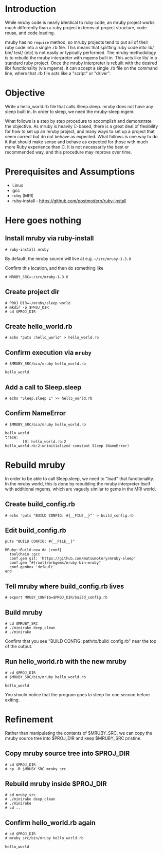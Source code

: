 # Introduction

While mruby code is nearly identical to ruby code, an mruby project works much
differently than a ruby project in terms of project structure, code reuse, and
code loading.

mruby has no `require` method, so mruby projects tend to put all of their
ruby code into a single .rb file.  This means that splitting ruby code into
lib/ bin/ test/ (etc) is not easily or typically performed.  The mruby
methodology is to rebuild the mruby interpreter with mgems built in.  This
acts like lib/ in a standard ruby project.  Once the mruby interpreter is
rebuilt with the desired lib/ functionality (via mgems), it can accept a
single .rb file on the command line, where that .rb file acts like a "script"
or "driver".

# Objective

Write a hello_world.rb file that calls Sleep.sleep.  mruby does not have any
sleep built in.  In order to sleep, we need the mruby-sleep mgem.

What follows is a step by step procedure to accomplish and demonstrate the
objective.  As mruby is heavily C-based, there is a great deal of flexibility
for how to set up an mruby project, and many ways to set up a project that
seem correct but do not behave as expected.  What follows is one way to do
it that should make sense and behave as expected for those with much more
Ruby experience than C.  It is not necessarily the best or recommended way,
and this procedure may improve over time.

# Prerequisites and Assumptions

* Linux
* gcc
* ruby (MRI)
* ruby-install - https://github.com/postmodern/ruby-install

# Here goes nothing

## Install mruby via ruby-install

```
# ruby-install mruby
```

By default, the mruby source will live at e.g. `~/src/mruby-1.3.0`

Confirm this location, and then do something like

```
# MRUBY_SRC=~/src/mruby-1.3.0
```

## Create project dir

```
# PROJ_DIR=~/mruby/sleep_world
# mkdir -p $PROJ_DIR
# cd $PROJ_DIR
```

## Create hello_world.rb

```
# echo "puts :hello_world" > hello_world.rb
```

## Confirm execution via `mruby`

```
# $MRUBY_SRC/bin/mruby hello_world.rb
```

```
hello_world
```

## Add a call to Sleep.sleep

```
# echo "Sleep.sleep 1" >> hello_world.rb
```

## Confirm NameError

```
# $MRUBY_SRC/bin/mruby hello_world.rb
```

```
hello_world
trace:
        [0] hello_world.rb:2
hello_world.rb:2:uninitialized constant Sleep (NameError)
```

# Rebuild mruby

In order to be able to call Sleep.sleep, we need to "load" that functionality.
In the mruby world, this is done by rebuilding the mruby interpreter itself
with additional mgems, which are vaguely similar to gems in the MRI world.

## Create build_config.rb

```
# echo 'puts "BUILD CONFIG: #{__FILE__}"' > build_config.rb
```

## Edit build_config.rb

```
puts "BUILD CONFIG: #{__FILE__}"

MRuby::Build.new do |conf|
  toolchain :gcc
  conf.gem git: 'https://github.com/matsumotory/mruby-sleep'
  conf.gem "#{root}/mrbgems/mruby-bin-mruby"
  conf.gembox 'default'
end
```

## Tell mruby where build_config.rb lives

```
# export MRUBY_CONFIG=$PROJ_DIR/build_config.rb
```

## Build mruby

```
# cd $MRUBY_SRC
# ./minirake deep_clean
# ./minirake
```

Confirm that you see "BUILD CONFIG: path/to/build_config.rb" near the top of
the output.

## Run hello_world.rb with the new mruby

```
# cd $PROJ_DIR
# $MRUBY_SRC/bin/mruby hello_world.rb
```

```
hello_world
```

You should notice that the program goes to sleep for one second before exiting.

# Refinement

Rather than manipulating the contents of $MRUBY_SRC, we can copy the mruby
source tree into $PROJ_DIR and keep $MRUBY_SRC pristine.

## Copy mruby source tree into $PROJ_DIR

```
# cd $PROJ_DIR
# cp -R $MRUBY_SRC mruby_src
```

## Rebuild mruby inside $PROJ_DIR

```
# cd mruby_src
# ./minirake deep_clean
# ./minirake
# cd ..
```

## Confirm hello_world.rb again

```
# cd $PROJ_DIR
# mruby_src/bin/mruby hello_world.rb
```

```
hello_world
```
